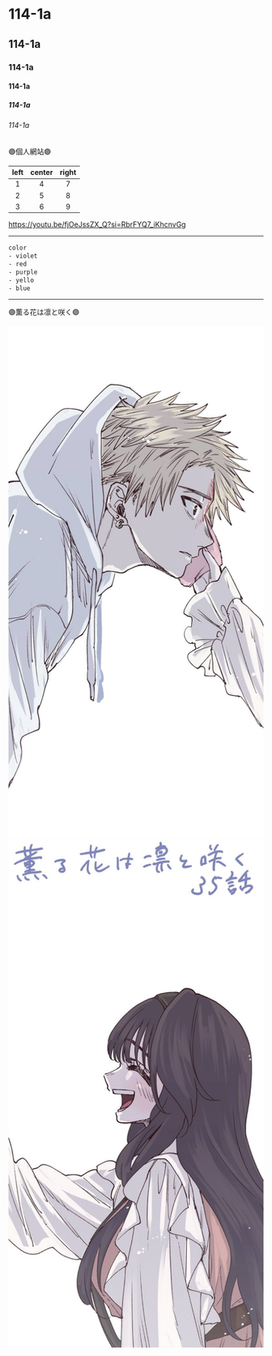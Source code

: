 # 114-1a
## 114-1a
### 114-1a
#### 114-1a
##### 114-1a
###### 114-1a

🟣個人網站🟣

| left | center | right |
|:-------:|:-------:|:-------:|
| 1 | 4 | 7 |
| 2 | 5 | 8 |
| 3 | 6 | 9 |

<https://youtu.be/fjOeJssZX_Q?si=RbrFYQ7_iKhcnvGg>

--------
```
color
- violet
- red
- purple
- yello
- blue
```
---------

🟣薫る花は凛と咲く🟣

![1](2.JPG "1") ![2](1.JPG "2")


